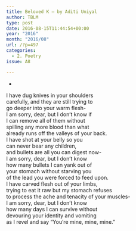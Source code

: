 ```yaml
---
title: Beloved K – by Aditi Uniyal
author: TBLM
type: post
date: 2016-08-15T11:44:54+00:00
year: "2016"
month: "2016/08"
url: /?p=497
categories:
  - 2. Poetry
issue: A8

---
```

*

I have dug knives in your shoulders  
carefully, and they are still trying to  
go deeper into your warm flesh-  
I am sorry, dear, but I don&#8217;t know if  
I can remove all of them without  
spilling any more blood than what  
already runs off the valleys of your back.  
I have shot at your belly so you  
can never bear any children,  
and bullets are all you can digest now-  
I am sorry, dear, but I don&#8217;t know  
how many bullets I can yank out of  
your stomach without starving you  
of the lead you were forced to feed upon.  
I have carved flesh out of your limbs,  
trying to eat it raw but my stomach refuses  
to process the ache and tenacity of your muscles-  
I am sorry, dear, but I don&#8217;t know  
how many days I can survive without  
devouring your identity and vomiting  
as I revel and say &#8220;You&#8217;re mine, mine, mine.&#8221;